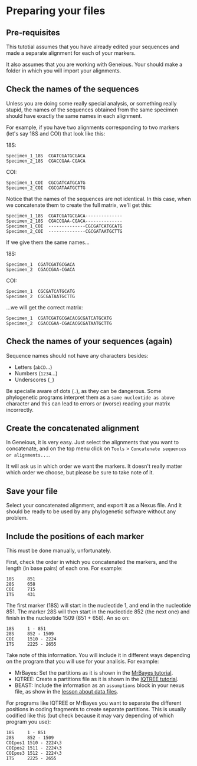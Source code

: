 # Preparing your files

## Pre-requisites

This tutotial assumes that you have already edited your sequences and made a separate alignment for each of your markers.

It also assumes that you are working with Geneious. Your should make a folder in which you will import your alignments.

## Check the names of the sequences

Unless you are doing some really special analysis, or something really stupid, the names of the sequences obtained from the same specimen should have exactly the same names in each alignment.

For example, if you have two alignments corresponding to two markers (let's say 18S and COI) that look like this:

18S:
```
Specimen_1_18S	CGATCGATGCGACA
Specimen_2_18S	CGACCGAA-CGACA
```

COI:
```
Specimen_1_COI	CGCGATCATGCATG
Specimen_2_COI	CGCGATAATGCTTG
```

Notice that the names of the sequences are not identical. In this case, when we concatenate them to create the full matrix, we'll get this:

```
Specimen_1_18S	CGATCGATGCGACA--------------
Specimen_2_18S	CGACCGAA-CGACA--------------
Specimen_1_COI	--------------CGCGATCATGCATG
Specimen_2_COI	--------------CGCGATAATGCTTG
```

If we give them the same names...

18S:
```
Specimen_1	CGATCGATGCGACA
Specimen_2	CGACCGAA-CGACA
```

COI:
```
Specimen_1	CGCGATCATGCATG
Specimen_2	CGCGATAATGCTTG
```

...we will get the correct matrix:

```
Specimen_1	CGATCGATGCGACACGCGATCATGCATG
Specimen_2	CGACCGAA-CGACACGCGATAATGCTTG
```

## Check the names of your sequences (again)

Sequence names should not have any characters besides:

- Letters (`abCD`...)
- Numbers (`1234`...)
- Underscores (`_`)

Be specialle aware of dots (`.`), as they can be dangerous. Some phylogenetic programs interpret them as a `same nucleotide as above` character and this can lead to errors or (worse) reading your matrix incorrectly.

## Create the concatenated alignment

In Geneious, it is very easy. Just select the alignments that you want to concatenate, and on the top menu click on `Tools` > `Concatenate sequences or alignments...`.

It will ask us in which order we want the markers. It doesn't really matter which order we choose, but please be sure to take note of it.

## Save your file

Select your concatenated alignment, and export it as a Nexus file. And it should be ready to be used by any phylogenetic software without any problem.

## Include the positions of each marker

This must be done manually, unfortunately.

First, check the order in which you concatenated the markers, and the length (in base pairs) of each one. For example:

```
18S		851
28S		658
COI		715
ITS		431
```

The first marker (18S) will start in the nucleotide 1, and end in the nucleotide 851. The marker 28S will then start in the nucleotide 852 (the next one) and finish in the nucleotide 1509 (851 + 658). An so on:

```
18S		1 - 851
28S		852 - 1509
COI		1510 - 2224
ITS		2225 - 2655
```

Take note of this information. You will include it in different ways depending on the program that you will use for your analisis. For example:

- MrBayes: Set the partitions as it is shown in the [MrBayes tutorial](/T-MrBayes.md).
- IQTREE: Create a partitions file as it is shown in the [IQTREE tutorial](/T-IQTREE.md).
- BEAST: Include the information as an `assumptions` block in your nexus file, as show in the [lesson about data files](/Data_files.md).

For programs like IQTREE or MrBayes you want to separate the different positions in coding fragments to create separate partitions. This is usually codified like this (but check because it may vary depending of which program you use):

```
18S		1 - 851
28S		852 - 1509
COIpos1	1510 - 2224\3
COIpos2	1511 - 2224\3
COIpos3	1512 - 2224\3
ITS		2225 - 2655
```
